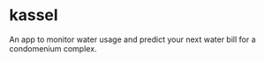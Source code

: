 # kassel

An app to monitor water usage and predict your next water bill for a condomenium complex.
